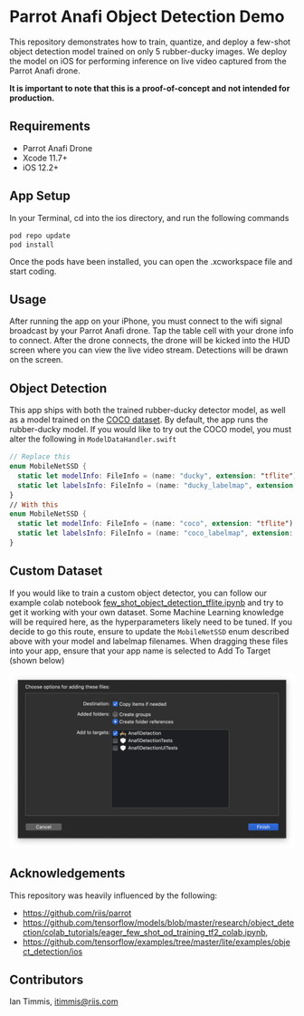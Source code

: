 # Parrot Anafi Object Detection Demo
This repository demonstrates how to train, quantize, and deploy a few-shot object detection model 
trained on only 5 rubber-ducky images. We deploy the model on iOS for performing inference on live video captured from the Parrot Anafi drone.

**It is important to note that this is a proof-of-concept and not intended for production.**

## Requirements

* Parrot Anafi Drone
* Xcode 11.7+
* iOS 12.2+

## App Setup

In your Terminal, cd into the ios directory, and run the following commands

```
pod repo update
pod install
```

Once the pods have been installed, you can open the .xcworkspace file and start coding.

## Usage
After running the app on your iPhone, you must connect to the wifi signal broadcast by your Parrot Anafi drone. Tap the table cell with your drone info to connect. After the drone connects, the drone will be kicked into the HUD screen where you can view the live video stream. Detections will be drawn on the screen.

## Object Detection

This app ships with both the trained rubber-ducky detector model, as well as a model trained on the [COCO dataset](https://cocodataset.org/#home). 
By default, the app runs the rubber-ducky model. If you would like to try out the COCO model, you must alter the following in `ModelDataHandler.swift`

```swift
// Replace this 
enum MobileNetSSD {
  static let modelInfo: FileInfo = (name: "ducky", extension: "tflite")
  static let labelsInfo: FileInfo = (name: "ducky_labelmap", extension: "txt")
}
// With this 
enum MobileNetSSD {
  static let modelInfo: FileInfo = (name: "coco", extension: "tflite")
  static let labelsInfo: FileInfo = (name: "coco_labelmap", extension: "txt")
}
```

## Custom Dataset

If you would like to train a custom object detector, you can follow our example colab notebook [few_shot_object_detection_tflite.ipynb](few_shot_object_detection_tflite.ipynb) and try to get it working with your own dataset. Some Machine Learning knowledge will be required here, as the hyperparameters likely need to be tuned. If you decide to go this route, ensure to update the `MobileNetSSD` enum described above with your model and labelmap filenames. When dragging these files into your app, ensure that your app name is selected to Add To Target (shown below)

<img src="img/add_to_target.png"/>

## Acknowledgements

This repository was heavily influenced by the following:
* https://github.com/riis/parrot
* https://github.com/tensorflow/models/blob/master/research/object_detection/colab_tutorials/eager_few_shot_od_training_tf2_colab.ipynb, 
* https://github.com/tensorflow/examples/tree/master/lite/examples/object_detection/ios

## Contributors

Ian Timmis, itimmis@riis.com
